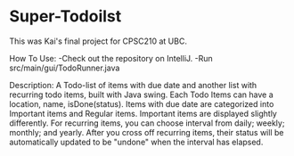 # Super-Todoilst

This was Kai's final project for CPSC210 at UBC.

How To Use:
  -Check out the repository on IntelliJ.
  -Run src/main/gui/TodoRunner.java
  
  
Description:
  A Todo-list of items with due date and another list with recurring todo items, built with Java swing. 
  Each Todo Items can have a location, name, isDone(status). 
  Items with due date are categorized into Important items and Regular items. Important items are displayed slightly differently.
  For recurring items, you can choose interval from daily; weekly; monthly; and yearly. After you cross off recurring items, their status will be automatically updated to be "undone" when the interval has elapsed.

